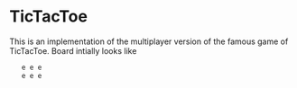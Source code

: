 # TicTacToe
This is an implementation of the multiplayer version of the famous game of TicTacToe. 
Board intially looks like 
```e e e
   e e e
   e e e
   ```
   
